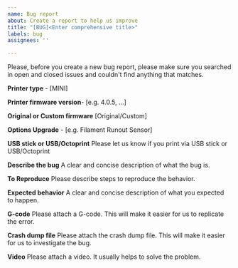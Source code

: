 ```yaml
---
name: Bug report
about: Create a report to help us improve
title: "[BUG]<Enter comprehensive title>"
labels: bug
assignees: ''

---
```


Please, before you create a new bug report, please make sure you searched in open and closed issues and couldn't find anything that matches.

**Printer type** - [MINI]

**Printer firmware version**-  [e.g. 4.0.5, ...]

**Original or Custom firmware** [Original/Custom]

**Options Upgrade** - [e.g. Filament Runout Sensor]

**USB stick or USB/Octoprint**
  Please let us know if you print via USB stick or USB/Octoprint

**Describe the bug**
  A clear and concise description of what the bug is.

**To Reproduce**
  Please describe steps to reproduce the behavior.

**Expected behavior**
  A clear and concise description of what you expected to happen.

**G-code**
  Please attach a G-code. This will make it easier for us to replicate the error.

**Crash dump file**
  Please attach the crash dump file. This will make it easier for us to investigate the bug.

**Video**
  Please attach a video. It usually helps to solve the problem.
